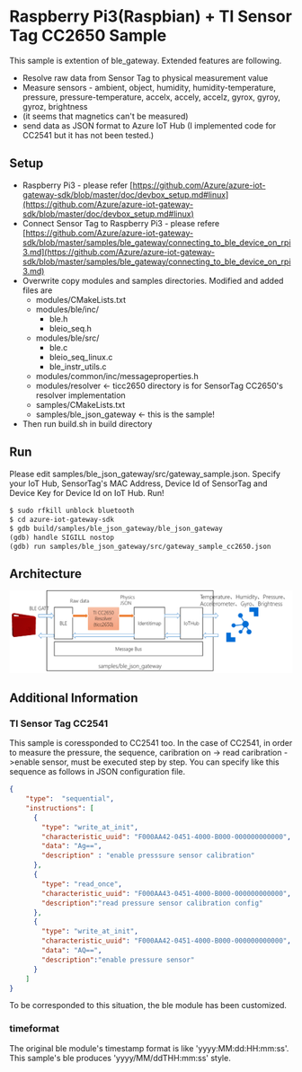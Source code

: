 # Raspberry Pi3(Raspbian) + TI Sensor Tag CC2650 Sample 
This sample is extention of ble_gateway. Extended features are following. 
- Resolve raw data from Sensor Tag to physical measurement value 
- Measure sensors - ambient, object, humidity, humidity-temperature, pressure, pressure-temperature, accelx, accely, accelz, gyrox, gyroy, gyroz, brightness 
- (it seems that magnetics can't be measured) 
- send data as JSON format to Azure IoT Hub 
(I implemented code for CC2541 but it has not been tested.) 

## Setup 
* Raspberry Pi3 - please refer [https://github.com/Azure/azure-iot-gateway-sdk/blob/master/doc/devbox_setup.md#linux](https://github.com/Azure/azure-iot-gateway-sdk/blob/master/doc/devbox_setup.md#linux) 
* Connect Sensor Tag to Raspberry Pi3 - please refere [https://github.com/Azure/azure-iot-gateway-sdk/blob/master/samples/ble_gateway/connecting_to_ble_device_on_rpi3.md](https://github.com/Azure/azure-iot-gateway-sdk/blob/master/samples/ble_gateway/connecting_to_ble_device_on_rpi3.md)
* Overwrite copy modules and samples directories. Modified and added files are 
    * modules/CMakeLists.txt 
    * modules/ble/inc/
        * ble.h 
        * bleio_seq.h 
    * modules/ble/src/
        * ble.c 
        * bleio_seq_linux.c 
        * ble_instr_utils.c 
    * modules/common/inc/messageproperties.h 
    * modules/resolver <- ticc2650 directory is for SensorTag CC2650's resolver implementation 
    * samples/CMakeLists.txt 
    * samples/ble_json_gateway <- this is the sample! 
* Then run build.sh in build directory

## Run 
Please edit samples/ble_json_gateway/src/gateway_sample.json. Specify your IoT Hub, SensorTag's MAC Address, Device Id of SensorTag and Device Key for Device Id on IoT Hub. 
Run! 
```shell
$ sudo rfkill unblock bluetooth 
$ cd azure-iot-gateway-sdk 
$ gdb build/samples/ble_json_gateway/ble_json_gateway 
(gdb) handle SIGILL nostop 
(gdb) run samples/ble_json_gateway/src/gateway_sample_cc2650.json 
```
## Architecture
![Architecure](./ble_json_sample_architecture.png)

## Additional Information 
### TI Sensor Tag CC2541 
This sample is coressponded to CC2541 too. 
In the case of CC2541, in  order to measure the pressure, the sequence, caribration on -> read caribration ->enable sensor, must be executed step by step. 
You can specify like this sequence as follows in JSON configuration file.
```json
{
    "type":  "sequential",
    "instructions": [
      {
        "type": "write_at_init",
        "characteristic_uuid": "F000AA42-0451-4000-B000-000000000000",
        "data": "Ag==",
        "description" : "enable presssure sensor calibration"
      },
      {
        "type": "read_once",
        "characteristic_uuid": "F000AA43-0451-4000-B000-000000000000",
        "description":"read pressure sensor calibration config"
      },
      {
        "type": "write_at_init",
        "characteristic_uuid": "F000AA42-0451-4000-B000-000000000000",
        "data": "AQ==",
        "description":"enable pressure sensor"
      }
    ]
}
``` 
To be corresponded to this situation, the ble module has been customized. 

### timeformat 
The original ble module's timestamp format is like 'yyyy:MM:dd:HH:mm:ss'. This sample's ble produces 'yyyy/MM/ddTHH:mm:ss' style. 

